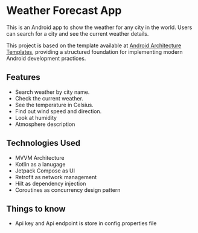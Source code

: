 # Weather Forecast App

This is an Android app to show the weather for any city in the world. Users can search for a city and see the current weather details.

This project is based on the template available at [Android Architecture Templates](https://github.com/android/architecture-templates),
providing a structured foundation for implementing modern Android development practices.

## Features

* Search weather by city name.
* Check the current weather.
* See the temperature in Celsius.
* Find out wind speed and direction.
* Look at humidity
* Atmosphere description


## Technologies Used

* MVVM Architecture
* Kotlin as a lanugage
* Jetpack Compose as UI
* Retrofit as network management
* Hilt as dependency injection
* Coroutines as concurrency design pattern

## Things to know
* Api key and Api endpoint is store in config.properties file

